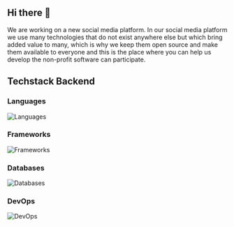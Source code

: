 ## Hi there 👋

We are working on a new social media platform.
In our social media platform we use many technologies that do not exist anywhere else but which bring added value to many, which is why we keep them open source and make them available to everyone and this is the place where you can help us develop the non-profit software can participate.



## Techstack Backend

### Languages
![Languages](https://skillicons.dev/icons?i=kotlin,java,rust,sql)

### Frameworks
![Frameworks](https://skillicons.dev/icons?i=tensorflow,ktor)

### Databases
![Databases](https://skillicons.dev/icons?i=postgres,redis)

### DevOps
![DevOps](https://skillicons.dev/icons?i=docker,kubernetes)
